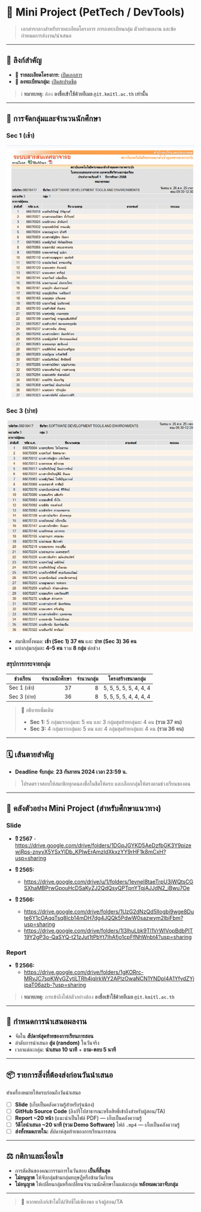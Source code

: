 # 🐾 Mini Project (PetTech / DevTools)

> เอกสารกลางสำหรับรายละเอียดโครงการ การลงทะเบียนกลุ่ม ตัวอย่างผลงาน และข้อกำหนดการส่งงาน/นำเสนอ

---

## 🔗 ลิงก์สำคัญ
- 📄 **รายละเอียดโครงการ:** [เปิดเอกสาร](https://docs.google.com/document/d/14cLZxLPTRXutjwhJhS-2X2fnwXbnDIE6bpE9gU_GmMM/edit?usp=sharing)
- 📝 **ลงทะเบียนกลุ่ม:** [เปิดสเปรดชีต](https://docs.google.com/spreadsheets/d/1U9zEjHwce22JQS8OnRlTajx6wm44BUHTbVAUhIviy78/edit?usp=sharing)

> ℹ️ **หมายเหตุ:** ต้อง **ลงชื่อเข้าใช้ด้วยอีเมล `@it.kmitl.ac.th` เท่านั้น**

---

## 👥 การจัดกลุ่มและจำนวนนักศึกษา

### Sec 1 (เช้า)
![Sec 1](img/1.png)

### Sec 3 (บ่าย)
![Sec 3](img/3.png)



- สมาชิกทั้งหมด: **เช้า (Sec 1) 37 คน** และ **บ่าย (Sec 3) 36 คน**
- แบ่งกลุ่มกลุ่มละ **4–5 คน** รวม **8 กลุ่ม** ต่อช่วง

### สรุปการกระจายกลุ่ม
| ช่วงเรียน | จำนวนนักศึกษา | จำนวนกลุ่ม | โครงสร้างขนาดกลุ่ม |
|---|---:|---:|---|
| Sec 1 (เช้า) | 37 | 8 | 5, 5, 5, 5, 5, 4, 4, 4 |
| Sec 3 (บ่าย) | 36 | 8 | 5, 5, 5, 5, 4, 4, 4, 4 |

> 🧮 อธิบายเพิ่มเติม  
> - **Sec 1:** 5 กลุ่มแรกกลุ่มละ 5 คน และ 3 กลุ่มสุดท้ายกลุ่มละ 4 คน **(รวม 37 คน)**  
> - **Sec 3:** 4 กลุ่มแรกกลุ่มละ 5 คน และ 4 กลุ่มสุดท้ายกลุ่มละ 4 คน **(รวม 36 คน)**

---

## 🗓️ เส้นตายสำคัญ
- **Deadline จับกลุ่ม:** **23 กันยายน 2024 เวลา 23:59 น.**

> โปรดตรวจสอบให้สมาชิกทุกคนลงชื่อในชีตให้ครบ และเลือกกลุ่มให้ตรงตามช่วงเรียนของตน

---

## 🧰 คลังตัวอย่าง Mini Project (สำหรับศึกษาแนวทาง)
### Slide
- **ปี 2567**
   -<https://drive.google.com/drive/folders/1DGpJGYKD5AeDzfbGK3Y9pizewjRps-znyvX5YSxYlDb_KPIwErAmzIdXkxzYY9rHF1k8mCxH?usp=sharing>
  
    
- **ปี 2565:**  
  - <https://drive.google.com/drive/u/1/folders/1evneI8taeTrpU3jWQtsCGSXhaMBPrwGpouHcDSaKyZJ2QdQsyQPTpnYTqjAJJdN2_iBwu7Oe>
- **ปี 2566:**  
  - <https://drive.google.com/drive/folders/1UzG2dNzQd5lIogbi9wge8Dute6Y1cOAqqTsq8lcb14mDH7dg4JQQk5PdwW0sazwym2lbiFbm?usp=sharing>  
  - <https://drive.google.com/drive/folders/1l3lhuLbk9Tl1VrWlVopBdbPlT19Y2gP3o-QaSYQ-t21zJut1tPbYt7IhAfjo1cpFfNhWnbt4?usp=sharing>

### Report
- **ปี 2566:**  
  - <https://drive.google.com/drive/folders/1gKORrc-MRvJC7spKWyGZytiLTRh4jqIrkWY2APlzOwaNCN1YNDpI4A1YfydZYjipaT06azb-?usp=sharing>

> ℹ️ **หมายเหตุ:** การเข้าถึงไฟล์ตัวอย่างต้อง **ลงชื่อเข้าใช้ด้วยอีเมล `@it.kmitl.ac.th`**

---

## 🎤 กำหนดการนำเสนอผลงาน
- จัดใน **สัปดาห์สุดท้ายของการเรียนการสอน**
- ลำดับการนำเสนอ **สุ่ม (random)** ในวันจริง
- เวลาแต่ละกลุ่ม: **นำเสนอ 10 นาที** + **ถาม-ตอบ 5 นาที**

---

## 📦 รายการสิ่งที่ต้องส่งก่อนวันนำเสนอ
ทำเครื่องหมายให้ครบก่อนถึงวันนำเสนอ

- [ ] **Slide** (เก็บเป็นคลังความรู้สำหรับรุ่นน้อง)
- [ ] **GitHub Source Code** (ลิงก์รีโปสาธารณะหรือสิทธิ์เข้าถึงสำหรับผู้สอน/TA)
- [ ] **Report ~20 หน้า** (แนะนำเป็นไฟล์ PDF) — เก็บเป็นคลังความรู้
- [ ] **วิดีโอนำเสนอ ~20 นาที (รวม Demo Software)** ไฟล์ `.mp4` — เก็บเป็นคลังความรู้
- [ ] **ส่งทั้งหมดภายใน:** สัปดาห์สุดท้ายของการเรียนการสอน

---

## ⚖️ กติกาและเงื่อนไข
- การตัดสินของคณะกรรมการในวันสอบ **เป็นที่สิ้นสุด**
- **ไม่อนุญาต** ให้จับกลุ่มข้ามกลุ่มทฤษฎีหรือข้ามวันเรียน 
- **ไม่อนุญาต** ให้เปลี่ยนกลุ่มหรือเปลี่ยนจำนวนนักศึกษาในแต่ละกลุ่ม **หลังหมดเวลาจับกลุ่ม**

---

> 💬 หากพบลิงก์เข้าไม่ได้/สิทธิ์ไม่เพียงพอ แจ้งผู้สอน/TA
